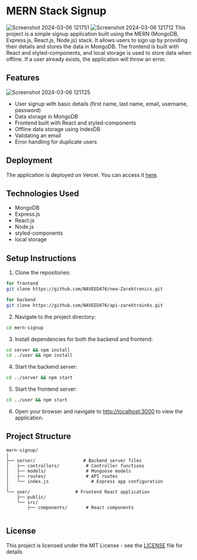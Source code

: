 
# MERN Stack Signup
![Screenshot 2024-03-06 121751](https://github.com/NAVEED476/new-Zarektronics/assets/95119749/c686be9d-5818-477f-af1a-d0057fa1ef18)
![Screenshot 2024-03-06 121712](https://github.com/NAVEED476/new-Zarektronics/assets/95119749/61ea56ae-c833-464f-bf53-6fc7c63fa9bd)
This project is a simple signup application built using the MERN (MongoDB, Express.js, React.js, Node.js) stack. It allows users to sign up by providing their details and stores the data in MongoDB. The frontend is built with React and styled-components, and local storage is used to store data when offline. If a user already exists, the application will throw an error.

## Features
![Screenshot 2024-03-06 121725](https://github.com/NAVEED476/new-Zarektronics/assets/95119749/e86afc4c-c869-404c-8919-b256b07ee3f3)
- User signup with basic details (first name, last name, email, username, password)
- Data storage in MongoDB
- Frontend built with React and styled-components
- Offline data storage using IndexDB
- Validating an email
- Error handling for duplicate users

## Deployment

The application is deployed on Vercel. You can access it [here](https://zarektroniks-ui.vercel.app/).

## Technologies Used

- MongoDB
- Express.js
- React.js
- Node.js
- styled-components
- local storage

## Setup Instructions

1. Clone the repositories:

```bash
for frontend
git clone https://github.com/NAVEED476/new-Zarektronics.git

for backend 
git clone https://github.com/NAVEED476/api-zarektroinks.git
```

2. Navigate to the project directory:

```bash
cd mern-signup
```

3. Install dependencies for both the backend and frontend:

```bash
cd server && npm install
cd ../user && npm install
```

4. Start the backend server:

```bash
cd ../server && npm start
```

5. Start the frontend server:

```bash
cd ../user && npm start
```

6. Open your browser and navigate to [http://localhost:3000](http://localhost:3000) to view the application.

## Project Structure

```
mern-signup/
│
├── server/                  # Backend server files
│   ├── controllers/          # Controller functions
│   ├── models/               # Mongoose models
│   ├── routes/               # API routes
│   └── index.js                # Express app configuration
│
└── user/                 # Frontend React application
    ├── public/
    └── src/
        ├── components/       # React components
       
```

## License

This project is licensed under the MIT License - see the [LICENSE](LICENSE) file for details
